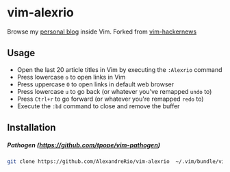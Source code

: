 vim-alexrio
==============

Browse my [personal blog](http://alexrio.fr) inside Vim. Forked from [vim-hackernews](https://github.com/ryanss/vim-hackernews)

Usage
-----------

* Open the last 20 article titles in Vim by executing the `:Alexrio` command
* Press lowercase `o` to open links in Vim
* Press uppercase `O` to open links in default web browser
* Press lowercase `u` to go back (or whatever you've remapped `undo` to)
* Press `Ctrl+r` to go forward (or whatever you're remapped `redo` to)
* Execute the `:bd` command to close and remove the buffer


Installation
------------

##### Pathogen (https://github.com/tpope/vim-pathogen)
```bash
git clone https://github.com/AlexandreRio/vim-alexrio  ~/.vim/bundle/vim-alexrio
```
